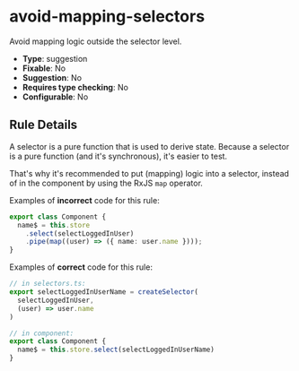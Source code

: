 # avoid-mapping-selectors

Avoid mapping logic outside the selector level.

- **Type**: suggestion
- **Fixable**: No
- **Suggestion**: No
- **Requires type checking**: No
- **Configurable**: No

<!-- Everything above this generated, do not edit -->
<!-- MANUAL-DOC:START -->

## Rule Details

A selector is a pure function that is used to derive state.
Because a selector is a pure function (and it's synchronous), it's easier to test.

That's why it's recommended to put (mapping) logic into a selector, instead of in the component by using the RxJS `map` operator.

Examples of **incorrect** code for this rule:

```ts
export class Component {
  name$ = this.store
    .select(selectLoggedInUser)
    .pipe(map((user) => ({ name: user.name })));
}
```

Examples of **correct** code for this rule:

```ts
// in selectors.ts:
export selectLoggedInUserName = createSelector(
  selectLoggedInUser,
  (user) => user.name
)

// in component:
export class Component {
  name$ = this.store.select(selectLoggedInUserName)
}
```
